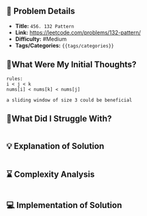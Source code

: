 ## 📝 Problem Details

- **Title:** `456. 132 Pattern`
- **Link:** https://leetcode.com/problems/132-pattern/
- **Difficulty:** #Medium 
- **Tags/Categories:** `{{tags/categories}}`

## 💭What Were My Initial Thoughts?

```
rules:
i < j < k
nums[i] < nums[k] < nums[j]

a sliding window of size 3 could be beneficial

```

## 🤔What Did I Struggle With?

```

```

## 💡 Explanation of Solution

```

```

## ⌛ Complexity Analysis

```

```

## 💻 Implementation of Solution

```cpp

```